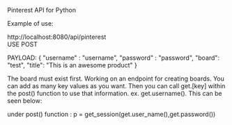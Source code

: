 Pinterest API for Python

Example of use:

http://localhost:8080/api/pinterest  
USE POST

PAYLOAD:
{
"username" : "username",
"password" : "password",
"board": "test",
"title": "This is an awesome product"
}

The board must exist first. Working on an endpoint for creating boards. You can add as many key values as you want. Then you can call get.[key] within the post() function to use that information. ex. get.username(). This can be seen below:

under post() function :  p = get_session(get.user_name(),get.password())
        
       


